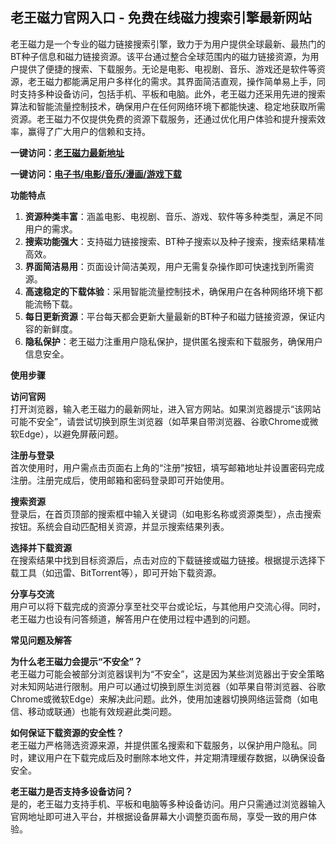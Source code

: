 <h2>老王磁力官网入口 - 免费在线磁力搜索引擎最新网站</h2>
<p>老王磁力是一个专业的磁力链接搜索引擎，致力于为用户提供全球最新、最热门的BT种子信息和磁力链接资源。该平台通过整合全球范围内的磁力链接资源，为用户提供了便捷的搜索、下载服务。无论是电影、电视剧、音乐、游戏还是软件等资源，老王磁力都能满足用户多样化的需求。其界面简洁直观，操作简单易上手，同时支持多种设备访问，包括手机、平板和电脑。此外，老王磁力还采用先进的搜索算法和智能流量控制技术，确保用户在任何网络环境下都能快速、稳定地获取所需资源。老王磁力不仅提供免费的资源下载服务，还通过优化用户体验和提升搜索效率，赢得了广大用户的信赖和支持。</p>
<p><strong>一键访问：</strong><a href="https://laowangcili.litxdh.com"><strong>老王磁力最新地址</strong></a></p>
<p><strong>一键访问：</strong><a href="https://wangpanziyuan.pages.dev/"><strong>电子书/电影/音乐/漫画/游戏下载</strong></a></p>
<p><strong>功能特点</strong></p>
<ol>
	<li><strong>资源种类丰富</strong>：涵盖电影、电视剧、音乐、游戏、软件等多种类型，满足不同用户的需求。</li>
	<li><strong>搜索功能强大</strong>：支持磁力链接搜索、BT种子搜索以及种子搜索，搜索结果精准高效。</li>
	<li><strong>界面简洁易用</strong>：页面设计简洁美观，用户无需复杂操作即可快速找到所需资源。</li>
	<li><strong>高速稳定的下载体验</strong>：采用智能流量控制技术，确保用户在各种网络环境下都能流畅下载。</li>
	<li><strong>每日更新资源</strong>：平台每天都会更新大量最新的BT种子和磁力链接资源，保证内容的新鲜度。</li>
	<li><strong>隐私保护</strong>：老王磁力注重用户隐私保护，提供匿名搜索和下载服务，确保用户信息安全。</li>
</ol>
<p><strong>使用步骤</strong></p>
<p><strong>访问官网</strong><br>打开浏览器，输入老王磁力的最新网址，进入官方网站。如果浏览器提示“该网站可能不安全”，请尝试切换到原生浏览器（如苹果自带浏览器、谷歌Chrome或微软Edge），以避免屏蔽问题。</p>
<p><strong>注册与登录</strong><br>首次使用时，用户需点击页面右上角的“注册”按钮，填写邮箱地址并设置密码完成注册。注册完成后，使用邮箱和密码登录即可开始使用。</p>
<p><strong>搜索资源</strong><br>登录后，在首页顶部的搜索框中输入关键词（如电影名称或资源类型），点击搜索按钮。系统会自动匹配相关资源，并显示搜索结果列表。</p>
<p><strong>选择并下载资源</strong><br>在搜索结果中找到目标资源后，点击对应的下载链接或磁力链接。根据提示选择下载工具（如迅雷、BitTorrent等），即可开始下载资源。</p>
<p><strong>分享与交流</strong><br>用户可以将下载完成的资源分享至社交平台或论坛，与其他用户交流心得。同时，老王磁力也设有问答频道，解答用户在使用过程中遇到的问题。</p>
<p><strong>常见问题及解答</strong></p>
<p><strong>为什么老王磁力会提示“不安全”？</strong><br>老王磁力可能会被部分浏览器误判为“不安全”，这是因为某些浏览器出于安全策略对未知网站进行限制。用户可以通过切换到原生浏览器（如苹果自带浏览器、谷歌Chrome或微软Edge）来解决此问题。此外，使用加速器切换网络运营商（如电信、移动或联通）也能有效规避此类问题。</p>
<p><strong>如何保证下载资源的安全性？</strong><br>老王磁力严格筛选资源来源，并提供匿名搜索和下载服务，以保护用户隐私。同时，建议用户在下载完成后及时删除本地文件，并定期清理缓存数据，以确保设备安全。</p>
<p><strong>老王磁力是否支持多设备访问？</strong><br>是的，老王磁力支持手机、平板和电脑等多种设备访问。用户只需通过浏览器输入官网地址即可进入平台，并根据设备屏幕大小调整页面布局，享受一致的用户体验。</p>
